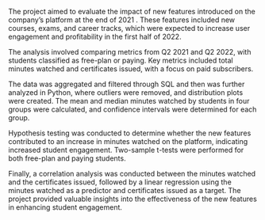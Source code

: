 The project aimed to evaluate the impact of new features introduced on the company’s platform at the end of 2021 . These features included new courses, exams, and career tracks, which were expected to increase user engagement and profitability in the first half of 2022.<br>

The analysis involved comparing metrics from Q2 2021 and Q2 2022, with students classified as free-plan or paying. Key metrics included total minutes watched and certificates issued, with a focus on paid subscribers.<br>

The data was aggregated and filtered through SQL and then was further analyzed in Python, where outliers were removed, and distribution plots were created. The mean and median minutes watched by students in four groups were calculated, and confidence intervals were determined for each group.<br>

Hypothesis testing was conducted to determine whether the new features contributed to an increase in minutes watched on the platform, indicating increased student engagement. Two-sample t-tests were performed for both free-plan and paying students.<br>

Finally, a correlation analysis was conducted between the minutes watched and the certificates issued, followed by a linear regression using the minutes watched as a predictor and certificates issued as a target. The project provided valuable insights into the effectiveness of the new features in enhancing student engagement.<br>
